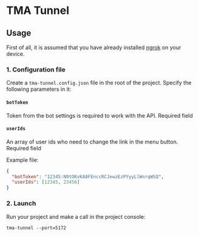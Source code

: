# TMA Tunnel

## Usage

First of all, it is assumed that you have already installed [ngrok](https://ngrok.com/docs/getting-started/) on your device.

### 1. Configuration file
Create a `tma-tunnel.config.json` file in the root of the project. Specify the following parameters in it:
#### `botToken`
Token from the bot settings is required to work with the API. Required field
#### `userIds`
An array of user ids who need to change the link in the menu button. Required field

Example file:
```json
{
  "botToken": "12345:N9tOKvKA8FEnccRCJewzEzPYyyLlWnrqWSQ",
  "userIds": [12345, 23456]
}
```

### 2. Launch
Run your project and make a call in the project console:
```shell
tma-tunnel --port=5172
```
